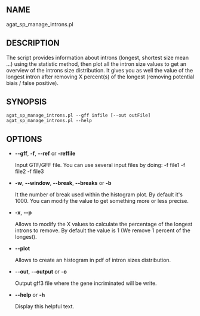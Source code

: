 ## NAME

agat\_sp\_manage\_introns.pl

## DESCRIPTION

The script provides information about introns (longest, shortest size mean ...) using the statistic method,
then plot all the intron size values to get an overview of the introns size distribution.
It gives you as well the value of the longest intron after removing X percent(s) of the longest (removing potential biais / false positive).

## SYNOPSIS

```
agat_sp_manage_introns.pl --gff infile [--out outFile]
agat_sp_manage_introns.pl --help
```

## OPTIONS

- **--gff**, **-f**, **--ref** or **-reffile**

    Input GTF/GFF file. You can use several input files by doing: -f file1 -f file2 -f file3

- **-w**, **--window**, **--break**, **--breaks** or **-b**

    It the number of break used within the histogram plot. By default it's 1000. You can modify the value to get something more or less precise.

- **-x**, **--p**

    Allows to modify the X values to calculate the percentage of the longest introns to remove. By default the value is 1 (We remove 1 percent of the longest).

- **--plot**

    Allows to create an histogram in pdf of intron sizes distribution.

- **--out**, **--output** or **-o**

    Output gff3 file where the gene incriminated will be write.

- **--help** or **-h**

    Display this helpful text.

